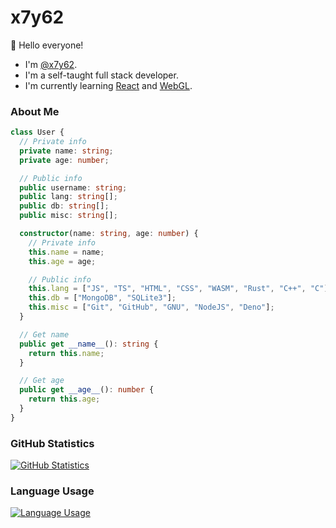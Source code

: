 # x7y62

👋 Hello everyone!
* I'm [@x7y62][1].
* I'm a self-taught full stack developer.
* I'm currently learning [React][2] and [WebGL][3].

### About Me
```ts
class User {
  // Private info
  private name: string;
  private age: number;

  // Public info
  public username: string;
  public lang: string[];
  public db: string[];
  public misc: string[];

  constructor(name: string, age: number) {
    // Private info
    this.name = name;
    this.age = age;

    // Public info
    this.lang = ["JS", "TS", "HTML", "CSS", "WASM", "Rust", "C++", "C"];
    this.db = ["MongoDB", "SQLite3"];
    this.misc = ["Git", "GitHub", "GNU", "NodeJS", "Deno"];
  }

  // Get name
  public get __name__(): string {
    return this.name;
  }

  // Get age
  public get __age__(): number {
    return this.age;
  }
}
```

### GitHub Statistics
[![GitHub Statistics][4]][4]

### Language Usage
[![Language Usage][5]][5]

[1]: https://github.com/x7y62
[2]: https://github.com/facebook/react
[3]: https://github.com/KhronosGroup/WebGL
[4]: https://github-readme-stats.vercel.app/api?username=x7y62&show_icons=true&theme=midnight-purple&hide_border=true
[5]: https://github-readme-stats.vercel.app/api/top-langs?username=x7y62&show_icons=true&theme=midnight-purple&hide_border=true&layout=compact&langs_count=10